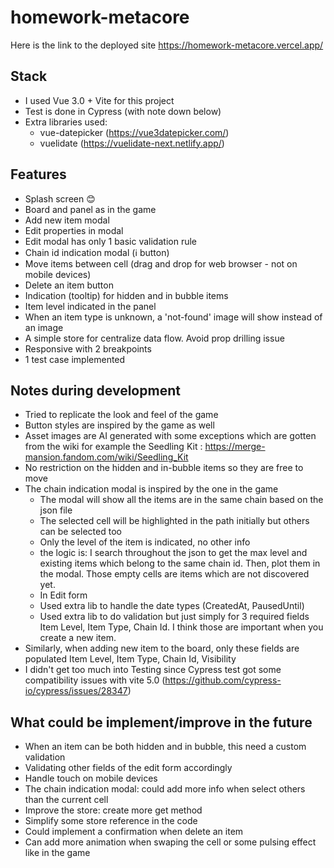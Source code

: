 # homework-metacore


Here is the link to the deployed site
https://homework-metacore.vercel.app/


## Stack

- I used Vue 3.0 + Vite for this project
- Test is done in Cypress (with note down below)
- Extra libraries used:
    - vue-datepicker (https://vue3datepicker.com/)
    - vuelidate (https://vuelidate-next.netlify.app/)

## Features

- Splash screen 😊
- Board and panel as in the game
- Add new item modal
- Edit properties in modal
- Edit modal has only 1 basic validation rule
- Chain id indication modal (ℹ️ button)
- Move items between cell (drag and drop for web browser - not on mobile devices)
- Delete an item button
- Indication (tooltip) for hidden and in bubble items
- Item level indicated in the panel
- When an item type is unknown, a 'not-found' image will show instead of an image
- A simple store for centralize data flow. Avoid prop drilling issue
- Responsive with 2 breakpoints
- 1 test case implemented
  
## Notes during development
- Tried to replicate the look and feel of the game
- Button styles are inspired by the game as well
- Asset images are AI generated with some exceptions which are gotten from the wiki
for example the Seedling Kit : https://merge-mansion.fandom.com/wiki/Seedling_Kit
- No restriction on the hidden and in-bubble items so they are free to move
- The chain indication modal is inspired by the one in the game
    - The modal will show all the items are in the same chain based on the json file
    - The selected cell will be highlighted in the path initially but others can be selected too
    - Only the level of the item is indicated, no other info
    - the logic is: I search throughout the json to get the max level and existing items which belong to the same chain id. Then, plot them in the modal. Those empty cells are items which are not discovered yet.
    - In Edit form
    - Used extra lib to handle the date types (CreatedAt, PausedUntil)
    - Used extra lib to do validation but just simply for 3 required fields Item Level, Item Type, Chain Id. I think those are important when you create a new item.
- Similarly, when adding new item to the board, only these fields are populated Item Level, Item Type, Chain Id, Visibility
- I didn't get too much into Testing since Cypress test got some compatibility issues with vite 5.0 (https://github.com/cypress-io/cypress/issues/28347)
## What could be implement/improve in the future
- When an item can be both hidden and in bubble, this need a custom validation
- Validating other fields of the edit form accordingly
- Handle touch on mobile devices
- The chain indication modal: could add more info when select others than the current cell
- Improve the store: create more get method
- Simplify some store reference in the code
- Could implement a confirmation when delete an item
- Can add more animation when swaping the cell or some pulsing effect like in the game
